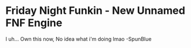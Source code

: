 # Friday Night Funkin - New Unnamed FNF Engine

I uh... Own this now, No idea what i'm doing lmao -SpunBlue
